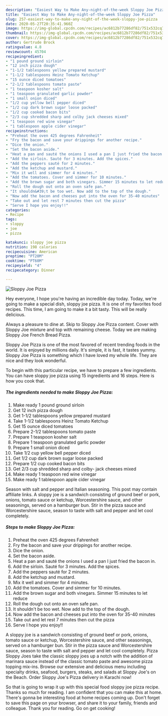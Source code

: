 ```yaml
---
description: "Easiest Way to Make Any-night-of-the-week Sloppy Joe Pizza"
title: "Easiest Way to Make Any-night-of-the-week Sloppy Joe Pizza"
slug: 257-easiest-way-to-make-any-night-of-the-week-sloppy-joe-pizza
date: 2020-05-27T20:35:41.960Z
image: https://img-global.cpcdn.com/recipes/ac6812b77286df82/751x532cq70/sloppy-joe-pizza-recipe-main-photo.jpg
thumbnail: https://img-global.cpcdn.com/recipes/ac6812b77286df82/751x532cq70/sloppy-joe-pizza-recipe-main-photo.jpg
cover: https://img-global.cpcdn.com/recipes/ac6812b77286df82/751x532cq70/sloppy-joe-pizza-recipe-main-photo.jpg
author: Gertrude Brock
ratingvalue: 4.8
reviewcount: 45704
recipeingredient:
- "1 pound ground sirloin"
- "12 inch pizza dough"
- "1-1/2 tablespoons yellow prepared mustard"
- "1-1/2 tablespoons Heinz Tomato Ketchup"
- "15 ounce diced tomatoes"
- "2-1/2 tablespoons tomato paste"
- "1 teaspoon kosher salt"
- "1 teaspoon granulated garlic powder"
- "1 small onion diced"
- "1/2 cup yellow bell pepper diced"
- "1/2 cup dark brown sugar loose packed"
- "1/2 cup cooked bacon bits"
- "2/3 cup shredded sharp and colby jack cheeses mixed"
- "1 teaspoon red wine vinegar"
- "1 tablespoon apple cider vinegar"
recipeinstructions:
- "Preheat the oven 425 degrees Fahrenheit"
- "Fry the bacon and save your drippings for another recipe."
- "Dice the onion."
- "Set the bacon aside."
- "Heat a pan and sauté the onions I used a pan I just fried the bacon in."
- "Add the sirloin. Sauté for 3 minutes. Add the spices."
- "Add the peppers sauté for 2 minutes."
- "Add the ketchup and mustard."
- "Mix it well and simmer for 4 minutes."
- "Add the tomatoes. Cover and simmer for 10 minutes."
- "Add the brown sugar and both vinegars. Simmer 15 minutes to let reduce"
- "Roll the dough out onto an oven safe pan."
- "It shouldn&#39;t be too wet. Now add to the top of the dough."
- "Now add the bacon and cheeses put into the oven for 35-40 minutes"
- "Take out and let rest 7 minutes then cut the pizza"
- "Serve I hope you enjoy!!"
categories:
- Recipe
tags:
- sloppy
- joe
- pizza

katakunci: sloppy joe pizza 
nutrition: 198 calories
recipecuisine: American
preptime: "PT20M"
cooktime: "PT60M"
recipeyield: "4"
recipecategory: Dinner

---
```



![Sloppy Joe Pizza](https://img-global.cpcdn.com/recipes/ac6812b77286df82/751x532cq70/sloppy-joe-pizza-recipe-main-photo.jpg)

Hey everyone, I hope you're having an incredible day today. Today, we're going to make a special dish, sloppy joe pizza. It is one of my favorites food recipes. This time, I am going to make it a bit tasty. This will be really delicious.

Always a pleasure to dine at. Skip to Sloppy Joe Pizza content. Cover with Sloppy Joe mixture and top with remaining cheese. Today we are making Sloppy Joe French Bread Pizza.

Sloppy Joe Pizza is one of the most favored of recent trending foods in the world. It is enjoyed by millions daily. It's simple, it is fast, it tastes yummy. Sloppy Joe Pizza is something which I have loved my whole life. They are nice and they look wonderful.


To begin with this particular recipe, we have to prepare a few ingredients. You can have sloppy joe pizza using 15 ingredients and 16 steps. Here is how you cook that.

<!--inarticleads1-->

##### The ingredients needed to make Sloppy Joe Pizza:

1. Make ready 1 pound ground sirloin
1. Get 12 inch pizza dough
1. Get 1-1/2 tablespoons yellow prepared mustard
1. Take 1-1/2 tablespoons Heinz Tomato Ketchup
1. Get 15 ounce diced tomatoes
1. Prepare 2-1/2 tablespoons tomato paste
1. Prepare 1 teaspoon kosher salt
1. Prepare 1 teaspoon granulated garlic powder
1. Prepare 1 small onion diced
1. Take 1/2 cup yellow bell pepper diced
1. Get 1/2 cup dark brown sugar loose packed
1. Prepare 1/2 cup cooked bacon bits
1. Get 2/3 cup shredded sharp and colby- jack cheeses mixed
1. Make ready 1 teaspoon red wine vinegar
1. Make ready 1 tablespoon apple cider vinegar


Season with salt and pepper and Italian seasoning. This post may contain affiliate links. A sloppy joe is a sandwich consisting of ground beef or pork, onions, tomato sauce or ketchup, Worcestershire sauce, and other seasonings, served on a hamburger bun. Stir in the pizza sauce and Worcestershire sauce, season to taste with salt and pepper and let cool completely. 

<!--inarticleads2-->

##### Steps to make Sloppy Joe Pizza:

1. Preheat the oven 425 degrees Fahrenheit
1. Fry the bacon and save your drippings for another recipe.
1. Dice the onion.
1. Set the bacon aside.
1. Heat a pan and sauté the onions I used a pan I just fried the bacon in.
1. Add the sirloin. Sauté for 3 minutes. Add the spices.
1. Add the peppers sauté for 2 minutes.
1. Add the ketchup and mustard.
1. Mix it well and simmer for 4 minutes.
1. Add the tomatoes. Cover and simmer for 10 minutes.
1. Add the brown sugar and both vinegars. Simmer 15 minutes to let reduce
1. Roll the dough out onto an oven safe pan.
1. It shouldn&#39;t be too wet. Now add to the top of the dough.
1. Now add the bacon and cheeses put into the oven for 35-40 minutes
1. Take out and let rest 7 minutes then cut the pizza
1. Serve I hope you enjoy!!


A sloppy joe is a sandwich consisting of ground beef or pork, onions, tomato sauce or ketchup, Worcestershire sauce, and other seasonings, served on a hamburger bun. Stir in the pizza sauce and Worcestershire sauce, season to taste with salt and pepper and let cool completely. Pizza Sloppy Joes take the classic sloppy joes up a notch with the addition of marinara sauce instead of the classic tomato paste and awesome pizza topping mix-ins. Browse our extensive and delicious menu including specialty drinks, seafood, burgers, steaks, and salads at Sloppy Joe&#39;s on the Beach. Order Sloppy Joe&#39;s Pizza delivery in Karachi now! 

So that is going to wrap it up with this special food sloppy joe pizza recipe. Thanks so much for reading. I am confident that you can make this at home. There's gonna be interesting food at home recipes coming up. Don't forget to save this page on your browser, and share it to your family, friends and colleague. Thank you for reading. Go on get cooking!
